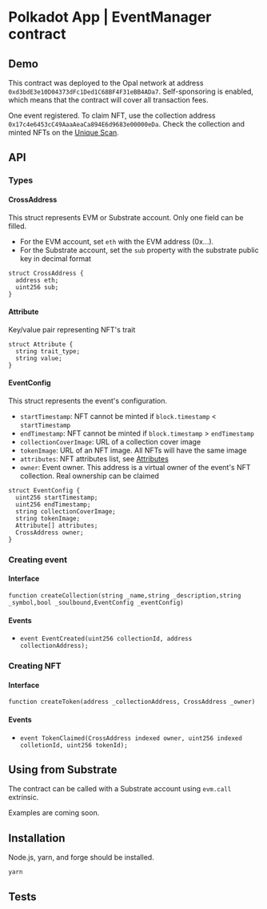 # Polkadot App | EventManager contract

## Demo

This contract was deployed to the Opal network at address `0xd3bdE3e10D04373dFc1Ded1C68BF4F31eBB4ADa7`. Self-sponsoring is enabled, which means that the contract will cover all transaction fees.

One event registered. To claim NFT, use the collection address `0x17c4e6453cC49AaaAeaCa894E6d9683e00000eDa`. Check the collection and minted NFTs on the [Unique Scan](https://uniquescan.io/opal/collections/3802).

## API

### Types

#### CrossAddress

This struct represents EVM or Substrate account. Only one field can be filled.

- For the EVM account, set `eth` with the EVM address (0x...).
- For the Substrate account, set the `sub` property with the substrate public key in decimal format

```solidity
struct CrossAddress {
  address eth;
  uint256 sub;
}
```

#### Attribute

Key/value pair representing NFT's trait

```solidity
struct Attribute {
  string trait_type;
  string value;
}
```

#### EventConfig

This struct represents the event's configuration.

- `startTimestamp`: NFT cannot be minted if `block.timestamp` < `startTimestamp`
- `endTimestamp`: NFT cannot be minted if `block.timestamp` > `endTimestamp`
- `collectionCoverImage`: URL of a collection cover image
- `tokenImage`: URL of an NFT image. All NFTs will have the same image
- `attributes`: NFT attributes list, see [Attributes](#attribute)
- `owner`: Event owner. This address is a virtual owner of the event's NFT collection. Real ownership can be claimed

```solidity
struct EventConfig {
  uint256 startTimestamp;
  uint256 endTimestamp;
  string collectionCoverImage;
  string tokenImage;
  Attribute[] attributes;
  CrossAddress owner;
}
```

### Creating event

#### Interface

`function createCollection(string _name,string _description,string _symbol,bool _soulbound,EventConfig _eventConfig)`

#### Events

- `event EventCreated(uint256 collectionId, address collectionAddress);`

### Creating NFT

#### Interface

`function createToken(address _collectionAddress, CrossAddress _owner)`

#### Events

- `event TokenClaimed(CrossAddress indexed owner, uint256 indexed colletionId, uint256 tokenId);`

## Using from Substrate

The contract can be called with a Substrate account using `evm.call` extrinsic.

Examples are coming soon.

## Installation

Node.js, yarn, and forge should be installed.

```sh
yarn
```

## Tests
